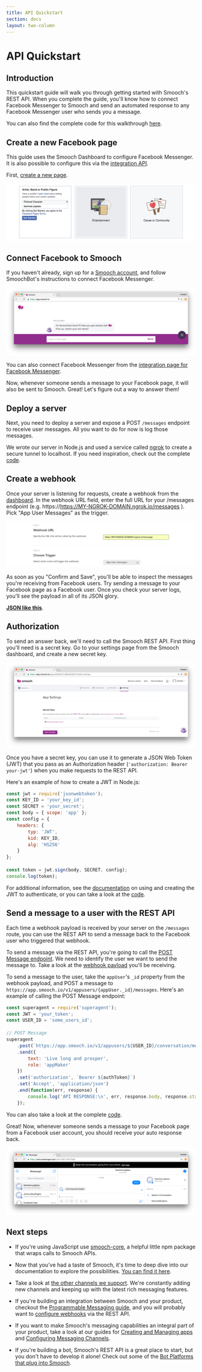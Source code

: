 ```yaml
---
title: API Quickstart
section: docs
layout: two-column
---
```


# API Quickstart

## Introduction

This quickstart guide will walk you through getting started with Smooch's REST API. When you complete the guide, you'll know how to connect Facebook Messenger to Smooch and send an automated response to any Facebook Messenger user who sends you a message.

You can also find the complete code for this walkthrough [here](https://github.com/smooch/smooch-api-quickstart-example).

## Create a new Facebook page

This guide uses the Smooch Dashboard to configure Facebook Messenger. It is also possible to configure this via the [integration API](https://docs.smooch.io/rest/#managed-accounts).

First, [create a new page](https://www.facebook.com/pages/create/).

![Create a new Facebook page for a fictional character](/images/create_facebook_page.png)

## Connect Facebook to Smooch

If you haven't already, sign up for a [Smooch account](https://app.smooch.io/), and follow SmoochBot's instructions to connect Facebook Messenger.

![SmoochBot](/images/smoochbot.png)

 You can also connect Facebook Messenger from the [integration page for Facebook Messenger](https://app.smooch.io/integrations/messenger).

Now, whenever someone sends a message to your Facebook page, it will also be sent to Smooch. Great! Let's figure out a way to answer them!

## Deploy a server

Next, you need to deploy a server and expose a POST `/messages` endpoint to receive user messages. All you want to do for now is log those messages.

We wrote our server in Node.js and used a service called [ngrok](https://ngrok.com/) to create a secure tunnel to localhost. If you need inspiration, check out the complete [code](https://github.com/smooch/smooch-api-quickstart-example).

## Create a webhook

Once your server is listening for requests, create a webhook from the [dashboard](https://app.smooch.io/integrations/webhook). In the webhook URL field, enter the full URL for your /messages endpoint (e.g. https://https://MY-NGROK-DOMAIN.ngrok.io/messages ). Pick "App User Messages" as the trigger.

![Create a webhook](/images/create_webhook.png)

As soon as you "Confirm and Save", you'll be able to inspect the messages you're receiving from Facebook users. Try sending a message to your Facebook page as a Facebook user. Once you check your server logs, you'll see the payload in all of its JSON glory.

**[JSON like this](https://docs.smooch.io/rest/#webhooks-payload)**.

## Authorization

To send an answer back, we'll need to call the Smooch REST API. First thing you'll need is a secret key. Go to your settings page from the Smooch dashboard, and create a new secret key.

![Create a new secret key](/images/create_secret_key.png)

Once you have a secret key, you can use it to generate a JSON Web Token (JWT) that you pass as an Authorization header (`'authorization: Bearer your-jwt'`) when you make requests to the REST API.

Here's an example of how to create a JWT in Node.js:

```javascript
const jwt = require('jsonwebtoken');
const KEY_ID = 'your_key_id';
const SECRET = 'your_secret';
const body = { scope: 'app' };
const config = {
    headers: {
        typ: 'JWT',
        kid: KEY_ID,
        alg: 'HS256'
    }
};

const token = jwt.sign(body, SECRET, config);
console.log(token);
```

For additional information, see the [documentation](https://docs.smooch.io/rest/#jwt) on using and creating the JWT to authenticate, or you can take a look at the [code](https://github.com/smooch/smooch-api-quickstart-example).

## Send a message to a user with the REST API

Each time a webhook payload is received by your server on the `/messages` route, you can use the REST API to send a message back to the Facebook user who triggered that webhook.

To send a message via the REST API, you're going to call the [POST Message endpoint](https://docs.smooch.io/rest/#post-message). We need to identify the user we want to send the message to. Take a look at the [webhook payload](https://docs.smooch.io/rest/#webhooks-payload) you'll be receiving.

To send a message to the user, take the `appUser`'s `_id` property from the webhook payload, and POST a message to `https://app.smooch.io/v1/appusers/{appUser._id}/messages`. Here's an example of calling the POST Message endpoint:

```javascript
const superagent = require('superagent');
const JWT = 'your_token';
const USER_ID = 'some_users_id';

// POST Message
superagent
    .post(`https://app.smooch.io/v1/appusers/${USER_ID}/conversation/messages`)
    .send({
        text: 'Live long and prosper',
        role: 'appMaker'
    })
    .set('authorization', `Bearer ${authToken}`)
    .set('Accept', 'application/json')
    .end(function(err, response) {
        console.log('API RESPONSE:\n', err, response.body, response.statusCode);
    });
```

You can also take a look at the complete [code](https://github.com/smooch/smooch-api-quickstart-example).

Great! Now, whenever someone sends a message to your Facebook page from a Facebook user account, you should receive your auto response back.

![Facebook Messenger 🎉](/images/facebook_conversation.png)

## Next steps

- If you're using JavaScript use [smooch-core](https://www.npmjs.com/package/smooch-core), a helpful little npm package that wraps calls to Smooch APIs.

- Now that you've had a taste of Smooch, it's time to deep dive into our documentation to explore the possibilities. [You can find it here](https://docs.smooch.io/rest/).

- Take a look at [the other channels we support](https://app.smooch.io/integrations/categories/customer-channels). We're constantly adding new channels and keeping up with the latest rich messaging features.

- If you're building an integration between Smooch and your product, checkout the [Programmable Messaging guide](/docs/sending-and-receiving-messages/), and you will probably want to [configure webhooks](https://docs.smooch.io/rest/#create-webhook) via the REST API.

- If you want to make Smooch's messaging capabilities an integral part of your product, take a look at our guides for [Creating and Managing apps](/docs/creating-and-managing-apps/) and
[Configuring Messaging Channels](/docs/configuring-messaging-channels/).

- If you're building a bot, Smooch's REST API is a great place to start, but you don't have to develop it alone! Check out some of the [Bot Platforms that plug into Smooch](https://app.smooch.io/integrations/categories/bot-platform).
